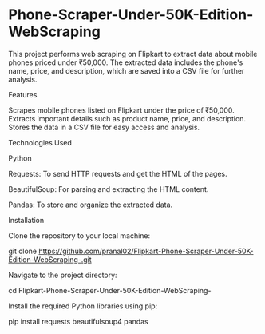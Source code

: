 # Phone-Scraper-Under-50K-Edition-WebScraping

This project performs web scraping on Flipkart to extract data about mobile phones priced under ₹50,000. The extracted data includes the phone's name, price, and description, which are saved into a CSV file for further analysis.

Features

Scrapes mobile phones listed on Flipkart under the price of ₹50,000.
Extracts important details such as product name, price, and description.
Stores the data in a CSV file for easy access and analysis.

Technologies Used

Python

Requests: 
To send HTTP requests and get the HTML of the pages.

BeautifulSoup:
For parsing and extracting the HTML content.

Pandas: 
To store and organize the extracted data.

Installation

Clone the repository to your local machine:

git clone https://github.com/pranal02/Flipkart-Phone-Scraper-Under-50K-Edition-WebScraping-.git

Navigate to the project directory:

cd Flipkart-Phone-Scraper-Under-50K-Edition-WebScraping-

Install the required Python libraries using pip:

pip install 
requests
beautifulsoup4
pandas
